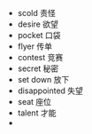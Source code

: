 - scold 责怪
- desire 欲望
- pocket 口袋
- flyer 传单
- contest 竞赛
- secret 秘密
- set down 放下
- disappointed 失望
- seat 座位
- talent 才能
- 